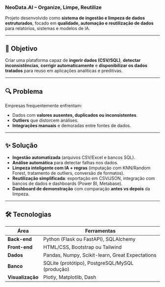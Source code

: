 ###  NeoData.AI – Organize, Limpe, Reutilize  

Projeto desenvolvido como **sistema de ingestão e limpeza de dados estruturados**, focado em **qualidade, automação e reutilização de dados** para relatórios, sistemas e modelos de IA.  

---

## 🎯 Objetivo  
Criar uma plataforma capaz de **ingerir dados (CSV/SQL)**, **detectar inconsistências**, **corrigir automaticamente** e **disponibilizar os dados tratados** para reuso em aplicações analíticas e preditivas.  

---

## 🔍 Problema  
Empresas frequentemente enfrentam:  
- Dados com **valores ausentes, duplicados ou inconsistentes**.  
- **Outliers** que distorcem análises.  
- **Integrações manuais** e demoradas entre fontes de dados.  

---

## ✨ Solução  
- **Ingestão automatizada** (arquivos CSV/Excel e bancos SQL).  
- **Análise automática** para detectar falhas nos dados.  
- **Limpeza inteligente com IA + regras** (imputação com KNN/Random Forest, tratamento de outliers, conversão de formatos).  
- **Reutilização simplificada**: exportação em CSV/JSON, integração com bancos de dados e dashboards (Power BI, Metabase).  
- **Dashboard de demonstração** com comparação **antes vs depois** da limpeza.  

---

## 🛠️ Tecnologias  

| Área         | Ferramentas |
|--------------|-------------|
| **Back-end** | Python (Flask ou FastAPI), SQLAlchemy |
| **Front-end** | HTML/CSS, Bootstrap ou Tailwind |
| **Dados** | Pandas, Numpy, Scikit-learn, Great Expectations |
| **Banco** | SQLite (protótipo), PostgreSQL/MySQL (produção) |
| **Visualização** | Plotly, Matplotlib, Dash |

